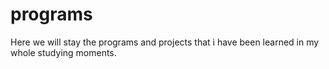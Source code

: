 # programs
Here we will stay the programs and projects that i have been learned in my whole studying moments.
